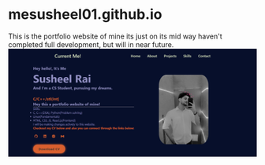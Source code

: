 # mesusheel01.github.io
This is the portfolio website of mine its just on its mid way haven't completed full development, but will in near future.
![alt text](image.png)